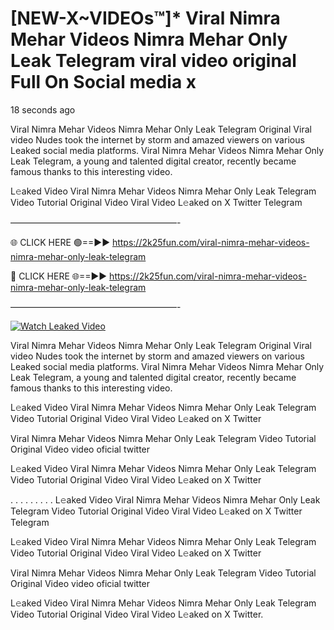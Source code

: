 # [NEW-X~VIDEOs™]* Viral Nimra Mehar Videos Nimra Mehar Only Leak Telegram viral video original Full On Social media x

18 seconds ago

Viral Nimra Mehar Videos Nimra Mehar Only Leak Telegram Original Viral video Nudes took the internet by storm and amazed viewers on various Leaked social media platforms. Viral Nimra Mehar Videos Nimra Mehar Only Leak Telegram, a young and talented digital creator, recently became famous thanks to this interesting video.

L𝚎aked Video Viral Nimra Mehar Videos Nimra Mehar Only Leak Telegram Video Tutorial Original Video Viral Video L𝚎aked on X Twitter Telegram

———————————————————-

🌐 CLICK HERE 🟢==►► https://2k25fun.com/viral-nimra-mehar-videos-nimra-mehar-only-leak-telegram

🔴 CLICK HERE 🌐==►► https://2k25fun.com/viral-nimra-mehar-videos-nimra-mehar-only-leak-telegram

———————————————————-

[![Watch Leaked Video](https://miro.medium.com/v2/resize:fit:828/format:webp/1*cilzJN44JGOrTw9NJCrNHA.gif "Watch Leaked Video")](https://2k25fun.com/viral-nimra-mehar-videos-nimra-mehar-only-leak-telegram)

Viral Nimra Mehar Videos Nimra Mehar Only Leak Telegram Original Viral video Nudes took the internet by storm and amazed viewers on various Leaked social media platforms. Viral Nimra Mehar Videos Nimra Mehar Only Leak Telegram, a young and talented digital creator, recently became famous thanks to this interesting video.

L𝚎aked Video Viral Nimra Mehar Videos Nimra Mehar Only Leak Telegram Video Tutorial Original Video Viral Video L𝚎aked on X Twitter

Viral Nimra Mehar Videos Nimra Mehar Only Leak Telegram Video Tutorial Original Video video oficial twitter

L𝚎aked Video Viral Nimra Mehar Videos Nimra Mehar Only Leak Telegram Video Tutorial Original Video Viral Video L𝚎aked on X Twitter

. . . . . . . . . L𝚎aked Video Viral Nimra Mehar Videos Nimra Mehar Only Leak Telegram Video Tutorial Original Video Viral Video L𝚎aked on X Twitter Telegram

L𝚎aked Video Viral Nimra Mehar Videos Nimra Mehar Only Leak Telegram Video Tutorial Original Video Viral Video L𝚎aked on X Twitter

Viral Nimra Mehar Videos Nimra Mehar Only Leak Telegram Video Tutorial Original Video video oficial twitter

L𝚎aked Video Viral Nimra Mehar Videos Nimra Mehar Only Leak Telegram Video Tutorial Original Video Viral Video L𝚎aked on X Twitter.